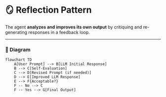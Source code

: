 # 🪞 Reflection Pattern

The agent **analyzes and improves its own output** by critiquing and re-generating responses in a feedback loop.

---

### 🧠 Diagram

```mermaid
flowchart TD
    A[User Prompt] --> B[LLM Initial Response]
    B --> C[Self-Evaluation]
    C --> D[Revised Prompt (if needed)]
    D --> E[Improved LLM Response]
    E --> F{Acceptable?}
    F -- No --> C
    F -- Yes --> G[Final Output]
```